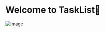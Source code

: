 # Welcome to TaskList👋


![image](https://github.com/user-attachments/assets/d8ec7da1-ad4f-4bbb-bfd0-56028ed26ae1)
